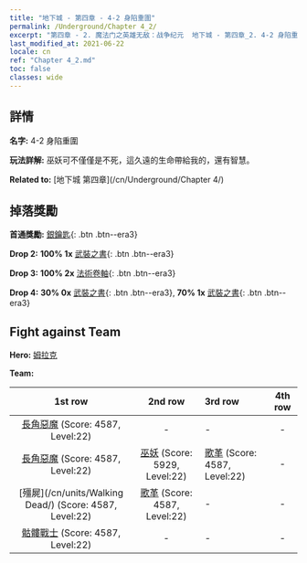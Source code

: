 ```yaml
---
title: "地下城 - 第四章 - 4-2 身陷重圍"
permalink: /Underground/Chapter 4_2/
excerpt: "第四章 - 2. 魔法门之英雄无敌：战争纪元  地下城 - 第四章_2. 4-2 身陷重圍"
last_modified_at: 2021-06-22
locale: cn
ref: "Chapter 4_2.md"
toc: false
classes: wide
---
```


## 詳情

 **名字:** 4-2 身陷重圍

 **玩法詳解:**       巫妖可不僅僅是不死，這久遠的生命帶給我的，還有智慧。

 **Related to:** [地下城 第四章](/cn/Underground/Chapter 4/)

## 掉落獎勵

 **首通獎勵:** [銀鑰匙](/cn/Items/con_693/){: .btn .btn--era3}

 **Drop 2:** **100% 1x** [武裝之書](/cn/Items/mat_25/){: .btn .btn--era3}

 **Drop 3:** **100% 2x** [法術卷軸](/cn/Items/con_694/){: .btn .btn--era3}

 **Drop 4:** **30% 0x** [武裝之書](/cn/Items/mat_18/){: .btn .btn--era3}, **70% 1x** [武裝之書](/cn/Items/mat_18/){: .btn .btn--era3}


## Fight against Team
 **Hero:** [姆拉克](/cn/heroes/Mullich/)

 **Team:**


  | 1st row | 2nd row | 3rd row | 4th row |
  |:----:|:----:|:----|:----:|
  | [長角惡魔](/cn/units/Demon/) (Score: 4587, Level:22)  | - | - | - |
  | [長角惡魔](/cn/units/Demon/) (Score: 4587, Level:22)  | [巫妖](/cn/units/Lich/) (Score: 5929, Level:22)  | [歌革](/cn/units/Gog/) (Score: 4587, Level:22)  | - |
  | [殭屍](/cn/units/Walking Dead/) (Score: 4587, Level:22)  | [歌革](/cn/units/Gog/) (Score: 4587, Level:22)  | - | - |
  | [骷髏戰士](/cn/units/Skeleton/) (Score: 4587, Level:22)  | - | - | - |


